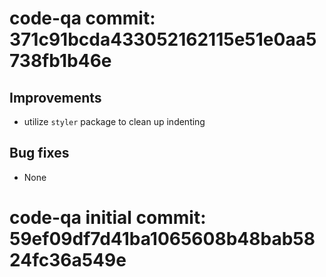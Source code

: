 # code-qa commit: 371c91bcda433052162115e51e0aa5738fb1b46e

## Improvements

* utilize `styler` package to clean up indenting

## Bug fixes

* None

# code-qa initial commit: 59ef09df7d41ba1065608b48bab5824fc36a549e